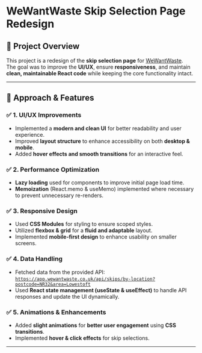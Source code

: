 # WeWantWaste Skip Selection Page Redesign  

## 🚀 Project Overview  
This project is a redesign of the **skip selection page** for [WeWantWaste](https://wewantwaste.co.uk/).  
The goal was to improve the **UI/UX**, ensure **responsiveness**, and maintain **clean, maintainable React code** while keeping the core functionality intact.

---

## 🎨 **Approach & Features**  

### ✅ **1. UI/UX Improvements**  
- Implemented a **modern and clean UI** for better readability and user experience.  
- Improved **layout structure** to enhance accessibility on both **desktop & mobile**.  
- Added **hover effects and smooth transitions** for an interactive feel.  

### ✅ **2. Performance Optimization**  
- **Lazy loading** used for components to improve initial page load time.  
- **Memoization** (React.memo & useMemo) implemented where necessary to prevent unnecessary re-renders.  

### ✅ **3. Responsive Design**  
- Used **CSS Modules** for styling to ensure scoped styles.  
- Utilized **flexbox & grid** for a **fluid and adaptable** layout.  
- Implemented **mobile-first design** to enhance usability on smaller screens.  

### ✅ **4. Data Handling**  
- Fetched data from the provided API:  
  [`https://app.wewantwaste.co.uk/api/skips/by-location?postcode=NR32&area=Lowestoft`](https://app.wewantwaste.co.uk/api/skips/by-location?postcode=NR32&area=Lowestoft)  
- Used **React state management (useState & useEffect)** to handle API responses and update the UI dynamically.  

### ✅ **5. Animations & Enhancements**  
- Added **slight animations** for **better user engagement** using **CSS transitions**.  
- Implemented **hover & click effects** for skip selections.  

---